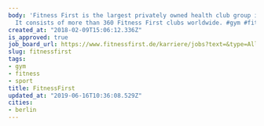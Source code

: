 ```yaml
---
body: 'Fitness First is the largest privately owned health club group in the world.
  It consists of more than 360 Fitness First clubs worldwide. #gym #fitness #sport'
created_at: "2018-02-09T15:06:12.336Z"
is_approved: true
job_board_url: https://www.fitnessfirst.de/karriere/jobs?text=&type=All&location=959
slug: fitnessfirst
tags:
- gym
- fitness
- sport
title: FitnessFirst
updated_at: "2019-06-16T10:36:08.529Z"
cities:
- berlin
---
```

